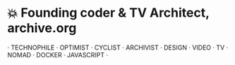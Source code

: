 # 💥 Founding coder & TV Architect, archive.org

· TECHNOPHILE · OPTIMIST · CYCLIST · ARCHIVIST · DESIGN · VIDEO · TV · NOMAD · DOCKER · JAVASCRIPT ·
